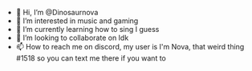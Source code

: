 - 👋 Hi, I’m @Dinosaurnova
- 👀 I’m interested in music and gaming
- 🌱 I’m currently learning how to sing I guess
- 💞️ I’m looking to collaborate on Idk
- 📫 How to reach me on discord, my user is I'm Nova, that weird thing #1518 so you can text me there if you want to

<!---
Dinosaurnova/Dinosaurnova is a ✨ special ✨ repository because its `README.md` (this file) appears on your GitHub profile.
You can click the Preview link to take a look at your changes.
--->
